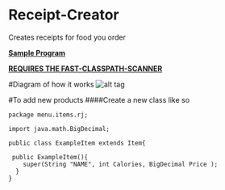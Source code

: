 # Receipt-Creator
Creates receipts for food you order

[**Sample Program**](https://github.com/Ryan-Jung/Receipt-Creator/blob/master/src/SampleProgram.java)

[**REQUIRES THE FAST-CLASSPATH-SCANNER**](https://github.com/lukehutch/fast-classpath-scanner)

#Diagram of how it works
![alt tag](http://i.imgur.com/uyDRGah.png)


#To add new products
####Create a new class like so
```
package menu.items.rj;

import java.math.BigDecimal;

public class ExampleItem extends Item{
 
 public ExampleItem(){
    super(String "NAME", int Calories, BigDecimal Price );
  }
}
```
